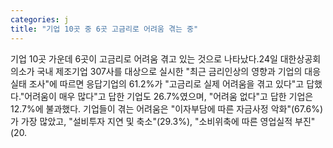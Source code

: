 ```yaml
---
categories: j
title: "기업 10곳 중 6곳 고금리로 어려움 겪는 중"
---
```

기업 10곳 가운데 6곳이 고금리로 어려움 겪고 있는 것으로 나타났다.24일 대한상공회의소가 국내 제조기업 307사를 대상으로 실시한 "최근 금리인상의 영향과 기업의 대응실태 조사"에 따르면 응답기업의 61.2%가 "고금리로 실제 어려움을 겪고 있다"고 답했다."어려움이 매우 많다"고 답한 기업도 26.7%였으며, "어려움 없다"고 답한 기업은 12.7%에 불과했다. 기업들이 겪는 어려움은 "이자부담에 따른 자금사정 악화"(67.6%)가 가장 많았고, "설비투자 지연 및 축소"(29.3%), "소비위축에 따른 영업실적 부진"(20.